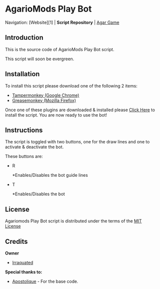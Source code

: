 AgarioMods Play Bot
========================================================================


Navigation: [Website][1] | **Script Repository** | [Agar Game][2]

[2]: http://agar.io
[3]: https://chrome.google.com/webstore/detail/tampermonkey/dhdgffkkebhmkfjojejmpbldmpobfkfo?hl=en
[4]: https://addons.mozilla.org/en-US/firefox/addon/greasemonkey/
[5]: https://github.com/Agariomods/Agariomods-Play-Bot/raw/master/bot.user.js
[6]: https://github.com/Agariomods/Agariomods-Play-Bot/blob/master/LICENSE
[7]: https://github.com/Irraquated
[8]: https://github.com/Apostolique

Introduction
------------------------------------------------------------------------
This is the source code of AgarioMods Play Bot script.

This script will soon be evergreen.

Installation
------------------------------------------------------------------------
To install this script please download one of the following 2 items:
- [Tampermonkey (Google Chrome)][3]
- [Greasemonkey (Mozilla Firefox)][4]

Once one of these plugins are downloaded & installed please [Click Here][5] to install the script.
You are now ready to use the bot!

Instructions
------------------------------------------------------------------------
The script is toggled with two buttons, one for the draw lines and one to activate & deactivate the bot.

These buttons are:
 - R

    *Enables/Disables the bot guide lines
 - T

    *Enables/Disables the bot

License
------------------------------------------------------------------------
Agariomods Play Bot script is distributed under the terms of the [MIT License][6]

Credits
------------------------------------------------------------------------

**Owner**
 - [Irraquated][7]

**Special thanks to:**
 - [Apostolique][8] - For the base code.
